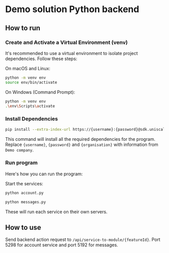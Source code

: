 # Demo solution Python backend

## How to run

### Create and Activate a Virtual Environment (venv)

It's recommended to use a virtual environment to isolate project dependencies. Follow these steps:

On macOS and Linux:
```bash
python -m venv env
source env/bin/activate
```

On Windows (Command Prompt):
```bash
python -m venv env
.\env\Scripts\activate
```

### Install Dependencies

```bash
pip install --extra-index-url https://{username}:{password}@sdk.uniscale.com/api/packages/{organisation}/pypi/simple -r requirements.txt
```
This command will install all the required dependencies for the program. Replace `{username}`, `{password}` and `{organisation}` with information
from `Demo company`.

### Run program
Here's how you can run the program:

Start the services:
```bash
python account.py
```
```bash
python messages.py
```

These will run each service on their own servers.

## How to use

Send backend action request to `/api/service-to-module/{featureId}`. Port 5298 for account service and port 5192 for messages.